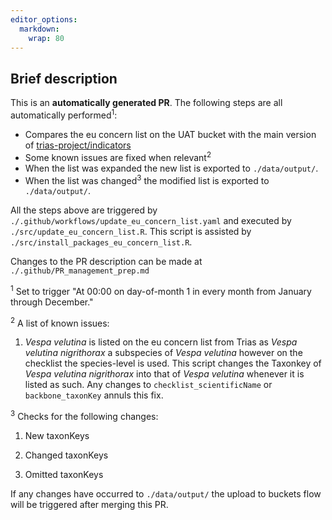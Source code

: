 ```yaml
---
editor_options: 
  markdown: 
    wrap: 80
---
```


## Brief description

This is an **automatically generated PR**. The following steps are all
automatically performed<sup>1</sup>:

-   Compares the eu concern list on the UAT bucket with the main version of
    [trias-project/indicators](https://github.com/trias-project/indicators/blob/main/data/input/eu_concern_species.tsv)
-   Some known issues are fixed when relevant<sup>2</sup>
-   When the list was expanded the new list is exported to `./data/output/`.
-   When the list was changed<sup>3</sup> the modified list is exported to
    `./data/output/`.

All the steps above are triggered by
`./.github/workflows/update_eu_concern_list.yaml` and executed by
`./src/update_eu_concern_list.R`. This script is assisted by
`./src/install_packages_eu_concern_list.R`.

Changes to the PR description can be made at `./.github/PR_management_prep.md`

<sup>1</sup> Set to trigger \"At 00:00 on day-of-month 1 in every month from
January through December.\"

<sup>2</sup> A list of known issues:

1.  *Vespa velutina* is listed on the eu concern list from Trias as *Vespa
    velutina nigrithorax* a subspecies of *Vespa velutina* however on the
    checklist the species-level is used. This script changes the Taxonkey of
    *Vespa velutina nigrithorax* into that of *Vespa velutina* whenever it is
    listed as such. Any changes to `checklist_scientificName` or
    `backbone_taxonKey` annuls this fix.

<sup>3</sup> Checks for the following changes:

1.  New taxonKeys

2.  Changed taxonKeys

3.  Omitted taxonKeys

If any changes have occurred to `./data/output/` the upload to buckets flow will
be triggered after merging this PR.
